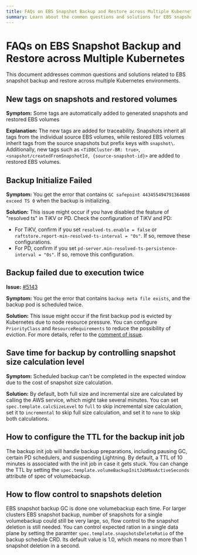 ```yaml
---
title: FAQs on EBS Snapshot Backup and Restore across Multiple Kubernetes
summary: Learn about the common questions and solutions for EBS snapshot backup and restore across multiple Kubernetes.
---
```


# FAQs on EBS Snapshot Backup and Restore across Multiple Kubernetes

This document addresses common questions and solutions related to EBS snapshot backup and restore across multiple Kubernetes environments.

## New tags on snapshots and restored volumes

**Symptom:** Some tags are automatically added to generated snapshots and restored EBS volumes

**Explanation:** The new tags are added for traceability. Snapshots inherit all tags from the individual source EBS volumes, while restored EBS volumes inherit tags from the source snapshots but prefix keys with `snapshot\`. Additionally, new tags such as `<TiDBCluster-BR: true>`, `<snapshot/createdFromSnapshotId, {source-snapshot-id}>` are added to restored EBS volumes.

## Backup Initialize Failed 

**Symptom:** You get the error that contains `GC safepoint 443455494791364608 exceed TS 0` when the backup is initializing.

**Solution:** This issue might occur if you have disabled the feature of "resolved ts" in TiKV or PD. Check the configuration of TiKV and PD:

- For TiKV, confirm if you set `resolved-ts.enable = false` or `raftstore.report-min-resolved-ts-interval = "0s"`. If so, remove these configurations.
- For PD, confirm if you set `pd-server.min-resolved-ts-persistence-interval = "0s"`. If so, remove this configuration.

## Backup failed due to execution twice

**Issue:** [#5143](https://github.com/pingcap/tidb-operator/issues/5143)

**Symptom:** You get the error that contains `backup meta file exists`, and the backup pod is scheduled twice.

**Solution:** This issue might occur if the first backup pod is evicted by Kubernetes due to node resource pressure. You can configure `PriorityClass` and `ResourceRequirements` to reduce the possibility of eviction. For more details, refer to the [comment of issue](https://github.com/pingcap/tidb-operator/issues/5143#issuecomment-1654916830).

## Save time for backup by controlling snapshot size calculation level

**Symptom:** Scheduled backup can't be completed in the expected window due to the cost of snapshot size calculation.

**Solution:** By default, both full size and incremental size are calculated by calling the AWS service, which might take several minutes. You can set `spec.template.calcSizeLevel` to `full` to skip incremental size calculation, set it to `incremental` to skip full size calculation, and set it to `none` to skip both calculations.

## How to configure the TTL for the backup init job

The backup init job will handle backup preparations, including pausing GC, certain PD schedulers, and suspending Lightning. By default, a TTL of 10 minutes is associated with the init job in case it gets stuck. You can change the TTL by setting the `spec.template.volumeBackupInitJobMaxActiveSeconds` attribute of spec of volumebackup.

## How to flow control to snapshots deletion

EBS snapshot backup GC is done one volumebackup each time. For larger clusters EBS snapshot backup, number of snapshots for a single volumebackup could still be very large, so, flow control to the snapshot deletion is still needed.  You can control expected ration in a single data plane by setting the paramter `spec.template.snapshotsDeleteRatio` of the backup schedule CRD. Its default value is 1.0, which means no more than 1 snapshot deletion in a second.
